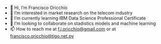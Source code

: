 - 👋 Hi, I’m Francisco Oricchio
- 👀 I’m interested in market research on the telecom industry
- 🌱 I’m currently learning IBM Data Science Professional Certificate
- 💞️ I’m looking to collaborate on stadistics models and machine learning
- 📫 How to reach me at f.j.oricchio@gmail.com or at francisco.oricchio@tigo.net.py

<!---
fjoricchio/fjoricchio is a ✨ special ✨ repository because its `README.md` (this file) appears on your GitHub profile.
You can click the Preview link to take a look at your changes.
--->
